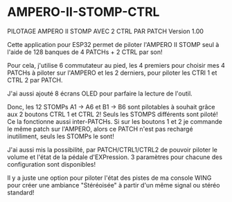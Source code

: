 # AMPERO-II-STOMP-CTRL
PILOTAGE AMPERO II STOMP AVEC 2 CTRL PAR PATCH
Version 1.00

Cette application pour ESP32 permet de piloter l'AMPERO II STOMP seul à l'aide de 128 banques de 4 PATCHs + 2 CTRL par son!

Pour cela, j'utilise 6 commutateur au pied, les 4 premiers pour choisir mes 4 PATCHs à piloter sur l'AMPERO et les 2 derniers, pour piloter les CTRl 1 et CTRL 2 par PATCH.

J'ai aussi ajouté 8 écrans OLED pour parfaire la lecture de l'outil.

Donc, les 12 STOMPs A1 -> A6 et B1 -> B6 sont pilotables à souhait grâce aux 2 boutons CTRL 1 et CTRL 2! Seuls les STOMPS différents sont piloté! Ce la fonctionne aussi inter-PATCHs. Si sur les boutons 1 et 2 je commande le même patch sur l'AMPERO, alors ce PATCH n'est pas rechargé inutiliment, seuls les STOMPs le sont!

J'ai aussi mis la possibilité, par PATCH/CTRL1/CTRL2 de pouvoir piloter le volume et l'état de la pédale d'EXPression. 3 paramètres pour chacune des configuration sont disponibles!

Il y a juste une option pour piloter l'état des pistes de ma console WING pour créer une ambiance "Stéréoisée" à partir d'un même signal ou stéréo standard!

